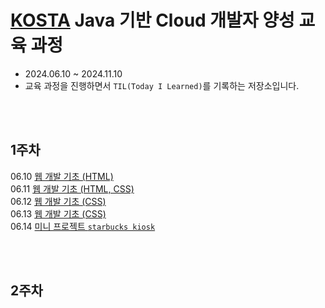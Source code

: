 # [KOSTA](https://kostaswedu.co.kr/index) Java 기반 Cloud 개발자 양성 교육 과정
- 2024.06.10 ~ 2024.11.10
- 교육 과정을 진행하면서 `TIL(Today I Learned)`를 기록하는 저장소입니다.   

<br/>
<br/>

## 1주차
06.10 [웹 개발 기초 (HTML)](./1주차/240610/README.md)   
06.11 [웹 개발 기초 (HTML, CSS)](./1주차/240611/README.md)   
06.12 [웹 개발 기초 (CSS)](./1주차/240612/README.md)   
06.13 [웹 개발 기초 (CSS)](./1주차/240613/README.md)   
06.14 [미니 프로젝트 `starbucks kiosk`](./1주차/240614/kiosk/README.md)

<br/>
<br/>

## 2주차